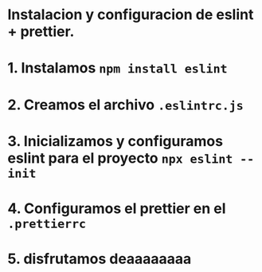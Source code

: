 # Instalacion y configuracion de eslint + prettier.

# 1. Instalamos `npm install eslint`

# 2. Creamos el archivo `.eslintrc.js`

# 3. Inicializamos y configuramos eslint para el proyecto `npx eslint --init`

# 4. Configuramos el prettier en el `.prettierrc`

# 5. disfrutamos deaaaaaaaa
